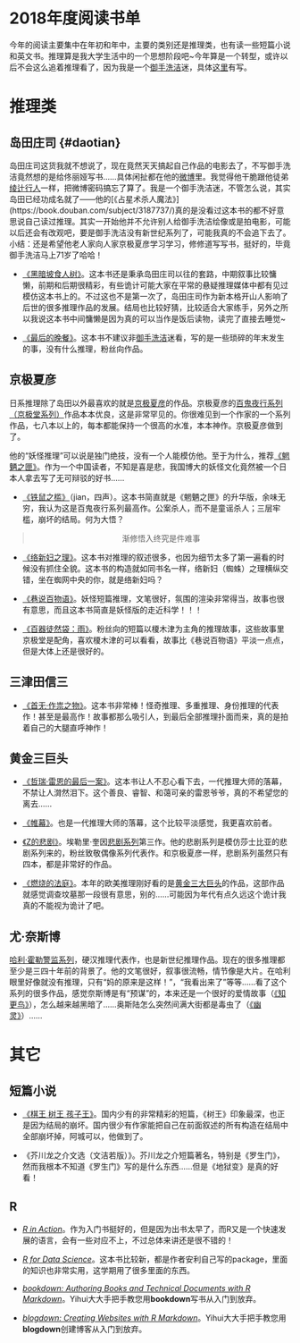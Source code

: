 # 2018年度阅读书单


  今年的阅读主要集中在年初和年中，主要的类别还是推理类，也有读一些短篇小说和英文书。推理算是我大学生活中的一个思想阶段吧~今年算是一个转型，或许以后不会这么追着推理看了，因为我是一个[御手洗洁](https://zh.wikipedia.org/zh/御手洗洁)迷，具体[这里](#daotian)有写。
  
# 推理类

## 岛田庄司 {#daotian}

  岛田庄司这货我就不想说了，现在竟然天天搞起自己作品的电影去了，不写御手洗洁竟然想的是给佟丽娅写书……具体闲扯都在他的[微博](https://www.weibo.com/shimadasoji)里。我觉得他干脆跟他徒弟[绫辻行人](https://www.weibo.com/yukitoayatsuji?refer_flag=1005055013_)一样，把微博密码搞忘了算了。我是一个御手洗洁迷，不管怎么说，其实岛田已经功成名就了——他的[《占星术杀人魔法》](https://book.douban.com/subject/3187737/)真的是没看过这本书的都不好意思说自己读过推理。其实一开始他并不允许别人给御手洗洁绘像或是拍电影，可能以后还会有改观吧，要是御手洗洁没有新世纪系列了，可能我真的不会追下去了。小结：还是希望他老人家向人家京极夏彦学习学习，修修道写写书，挺好的，毕竟御手洗洁马上71岁了哈哈！

  * [《黑暗坡食人树》](https://book.douban.com/subject/3787195/)。这本书还是秉承岛田庄司以往的套路，中期叙事比较慵懒，前期和后期很精彩，有些诡计可能大家在平常的悬疑推理媒体中都有见过模仿这本书上的。不过这也不是第一次了，岛田庄司作为新本格开山人影响了后世的很多推理作品的发展。结局也比较好猜，比较适合大家练手，另外之所以我说这本书中间慵懒是因为真的可以当作是饭后读物，读完了直接去睡觉~
  
  * [《最后的晚餐》](https://book.douban.com/subject/27120452/)。这本书不建议非[御手洗洁](https://zh.wikipedia.org/zh/御手洗洁)迷看，写的是一些琐碎的年末发生的事，没有什么推理，粉丝向作品。

## 京极夏彦

  日系推理除了岛田以外最喜欢的就是[京极夏彦](https://zh.wikipedia.org/wiki/%E4%BA%AC%E6%9E%81%E5%A4%8F%E5%BD%A6)的作品。京极夏彦的[百鬼夜行系列（京极堂系列）](https://zh.wikipedia.org/wiki/%E7%99%BE%E9%AC%BC%E5%A4%9C%E8%A1%8C%E7%B3%BB%E5%88%97)作品本本优良，这是非常罕见的。你很难见到一个作家的一个系列作品，七八本以上的，每本都能保持一个很高的水准，本本神作。京极夏彦做到了。
  
  他的“妖怪推理”可以说是独门绝技，没有一个人能模仿他。至于为什么，推荐[《魍魉之匣》](https://book.douban.com/subject_search?search_text=%E9%AD%8D%E9%AD%89%E4%B9%8B%E5%8C%A3&cat=1001)。作为一个中国读者，不知是喜是悲，我国博大的妖怪文化竟然被一个日本人拿去写了无可辩驳的好书……
  
  * [《铁鼠之槛》](https://book.douban.com/subject_search?search_text=%E9%93%81%E9%BC%A0%E4%B9%8B%E6%A7%9B&cat=1001)（jian，四声）。这本书简直就是《魍魉之匣》的升华版，余味无穷，我认为这是百鬼夜行系列最高作。公案杀人，而不是童谣杀人；三层牢槛，崩坏的结局。何为大悟？
  
  > <center>渐修悟入终究是件难事</center>
  
  * [《络新妇之理》](https://book.douban.com/subject_search?search_text=%E7%BB%9C%E6%96%B0%E5%A6%87%E4%B9%8B%E7%90%86&cat=1001)。这本书对推理的叙述很多，也因为细节太多了第一遍看的时候没有抓住全貌。这本书的构造就如同书名一样，络新妇（蜘蛛）之理横纵交错，坐在蜘网中央的你，就是络新妇吗？
  
  * [《巷说百物语》](https://book.douban.com/subject/4151180/)。妖怪短篇推理，文笔很好，氛围的渲染非常得当，故事也很有意思，而且这本书简直是妖怪版的走近科学！！！
  
  * [《百器徒然袋：雨》](https://book.douban.com/subject/22638036/)。粉丝向的短篇以榎木津为主角的推理故事，这些故事里京极堂是配角，喜欢榎木津的可以看看，故事比《巷说百物语》平淡一点点，但是大体上还是很好的。
  
## 三津田信三

  * [《首无·作祟之物》](https://book.douban.com/subject/6249670/)。这本书非常棒！怪奇推理、多重推理、身份推理的代表作！甚至是最高作！故事都那么吸引人，到最后全部推理扑面而来，真的是拍着自己的大腿直呼神作！
  
## 黄金三巨头

  * [《哲瑞·雷恩的最后一案》](https://book.douban.com/subject/3608352/)。这本书让人不忍心看下去，一代推理大师的落幕，不禁让人潸然泪下。这个善良、睿智、和蔼可亲的雷恩爷爷，真的不希望您的离去……
  
  * [《帷幕》](https://book.douban.com/subject/26292535/)。也是一代推理大师的落幕，这个比较平淡感觉，我更喜欢前者。
  
  * [《Z的悲剧》](https://book.douban.com/subject/3348024/)。埃勒里·奎因[悲剧系列](https://zhuanlan.zhihu.com/p/37127411)第三作。他的悲剧系列是模仿莎士比亚的悲剧系列来的，粉丝致敬偶像系列代表作。和京极夏彦一样，悲剧系列虽然只有四本，都是非常好的作品。
  
  * [《燃烧的法庭》](https://book.douban.com/subject/4191438/)。本年的欧美推理刚好看的是[黄金三大巨头](https://baike.baidu.com/item/%E9%BB%84%E9%87%91%E4%B8%89%E5%A4%A7%E5%AE%B6)的作品，这部作品就感觉调查坟墓那一段很有意思，别的……可能因为年代有点久远这个诡计我真的不能视为诡计了吧。
  
## 尤·奈斯博

  [哈利·霍勒警监系列](https://book.douban.com/series/35877
)，硬汉推理代表作，也是新世纪推理作品。现在的很多推理都至少是三四十年前的背景了。他的文笔很好，叙事很流畅，情节像是大片。在哈利眼里好像就没有推理，只有“妈的原来是这样！”，“我看出来了”等等……看了这个系列的很多作品，感觉奈斯博是有“预谋”的，本来还是一个很好的爱情故事（[《知更鸟》](https://book.douban.com/subject/27194483/)），怎么越来越黑暗了……奥斯陆怎么突然间满大街都是毒虫了（[《幽灵》](https://book.douban.com/annual/2017?source=dbbroadcast#14)）……
  
# 其它
  
## 短篇小说

  * [《棋王 树王 孩子王》](https://book.douban.com/subject/3013624/)。国内少有的非常精彩的短篇，《树王》印象最深，也正是因为结局的崩坏。国内很少有作家能把自己在前面叙述的所有构造在结局中全部崩坏掉，阿城可以，他做到了。
  
  * 《芥川龙之介文选（文洁若版）》。芥川龙之介短篇著名，特别是《罗生门》，然而我根本不知道《罗生门》写的是什么东西……但是《地狱变》是真的好看！
  
## R

  * [*R in Action*](https://book.douban.com/subject/20382244/)。作为入门书挺好的，但是因为出书太早了，而R又是一个快速发展的语言，会有一些对应不上，不过总体来讲还是很不错的！
  
  * [*R for Data Science*](https://r4ds.had.co.nz/)。这本书比较新，都是作者安利自己写的package，里面的知识也非常实用，这学期用了很多里面的东西。
  
  * [*bookdown: Authoring Books and Technical Documents with R Markdown*](https://bookdown.org/yihui/bookdown/)。Yihui大大手把手教您用**bookdown**写书从入门到放弃。
  
  * [*blogdown: Creating Websites with R Markdown*](https://bookdown.org/yihui/blogdown/)。Yihui大大手把手教您用**blogdown**创建博客从入门到放弃。